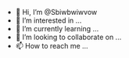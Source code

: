 - 👋 Hi, I’m @Sbiwbwiwvow
- 👀 I’m interested in ...
- 🌱 I’m currently learning ...
- 💞️ I’m looking to collaborate on ...
- 📫 How to reach me ...

<!---
Sbiwbwiwvow/Sbiwbwiwvow is a ✨ special ✨ repository because its `README.md` (this file) appears on your GitHub profile.
You can click the Preview link to take a look at your changes.
--->
